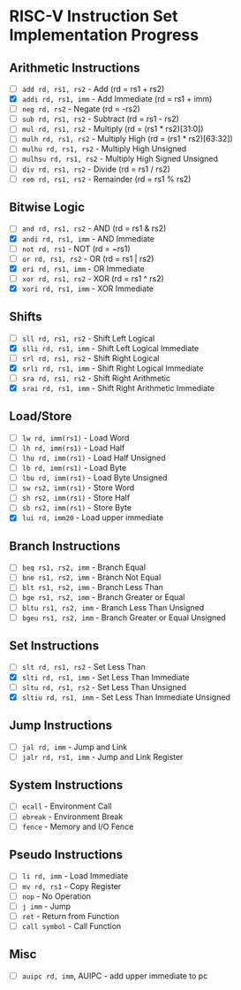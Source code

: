 # RISC-V Instruction Set Implementation Progress

## Arithmetic Instructions
- [ ] `add rd, rs1, rs2` - Add (rd = rs1 + rs2)
- [x] `addi rd, rs1, imm` - Add Immediate (rd = rs1 + imm)
- [ ] `neg rd, rs2` - Negate (rd = -rs2)
- [ ] `sub rd, rs1, rs2` - Subtract (rd = rs1 - rs2)
- [ ] `mul rd, rs1, rs2` - Multiply (rd = (rs1 * rs2)[31:0])
- [ ] `mulh rd, rs1, rs2` - Multiply High (rd = (rs1 * rs2)[63:32])
- [ ] `mulhu rd, rs1, rs2` - Multiply High Unsigned
- [ ] `mulhsu rd, rs1, rs2` - Multiply High Signed Unsigned
- [ ] `div rd, rs1, rs2` - Divide (rd = rs1 / rs2)
- [ ] `rem rd, rs1, rs2` - Remainder (rd = rs1 % rs2)

## Bitwise Logic
- [ ] `and rd, rs1, rs2` - AND (rd = rs1 & rs2)
- [x] `andi rd, rs1, imm` - AND Immediate
- [ ] `not rd, rs1` - NOT (rd = ~rs1)
- [ ] `or rd, rs1, rs2` - OR (rd = rs1 | rs2)
- [x] `ori rd, rs1, imm` - OR Immediate
- [ ] `xor rd, rs1, rs2` - XOR (rd = rs1 ^ rs2)
- [x] `xori rd, rs1, imm` - XOR Immediate

## Shifts
- [ ] `sll rd, rs1, rs2` - Shift Left Logical
- [x] `slli rd, rs1, imm` - Shift Left Logical Immediate
- [ ] `srl rd, rs1, rs2` - Shift Right Logical
- [x] `srli rd, rs1, imm` - Shift Right Logical Immediate
- [ ] `sra rd, rs1, rs2` - Shift Right Arithmetic
- [x] `srai rd, rs1, imm` - Shift Right Arithmetic Immediate

## Load/Store
- [ ] `lw rd, imm(rs1)` - Load Word
- [ ] `lh rd, imm(rs1)` - Load Half
- [ ] `lhu rd, imm(rs1)` - Load Half Unsigned
- [ ] `lb rd, imm(rs1)` - Load Byte
- [ ] `lbu rd, imm(rs1)` - Load Byte Unsigned
- [ ] `sw rs2, imm(rs1)` - Store Word
- [ ] `sh rs2, imm(rs1)` - Store Half
- [ ] `sb rs2, imm(rs1)` - Store Byte
- [x] `lui rd, imm20` - Load upper immediate

## Branch Instructions
- [ ] `beq rs1, rs2, imm` - Branch Equal
- [ ] `bne rs1, rs2, imm` - Branch Not Equal
- [ ] `blt rs1, rs2, imm` - Branch Less Than
- [ ] `bge rs1, rs2, imm` - Branch Greater or Equal
- [ ] `bltu rs1, rs2, imm` - Branch Less Than Unsigned
- [ ] `bgeu rs1, rs2, imm` - Branch Greater or Equal Unsigned

## Set Instructions
- [ ] `slt rd, rs1, rs2` - Set Less Than
- [x] `slti rd, rs1, imm` - Set Less Than Immediate
- [ ] `sltu rd, rs1, rs2` - Set Less Than Unsigned
- [x] `sltiu rd, rs1, imm` - Set Less Than Immediate Unsigned

## Jump Instructions
- [ ] `jal rd, imm` - Jump and Link
- [ ] `jalr rd, rs1, imm` - Jump and Link Register

## System Instructions
- [ ] `ecall` - Environment Call
- [ ] `ebreak` - Environment Break
- [ ] `fence` - Memory and I/O Fence

## Pseudo Instructions
- [ ] `li rd, imm` - Load Immediate
- [ ] `mv rd, rs1` - Copy Register
- [ ] `nop` - No Operation
- [ ] `j imm` - Jump
- [ ] `ret` - Return from Function
- [ ] `call symbol` - Call Function

## Misc
- [ ] `auipc rd, imm`, AUIPC - add upper immediate to pc
